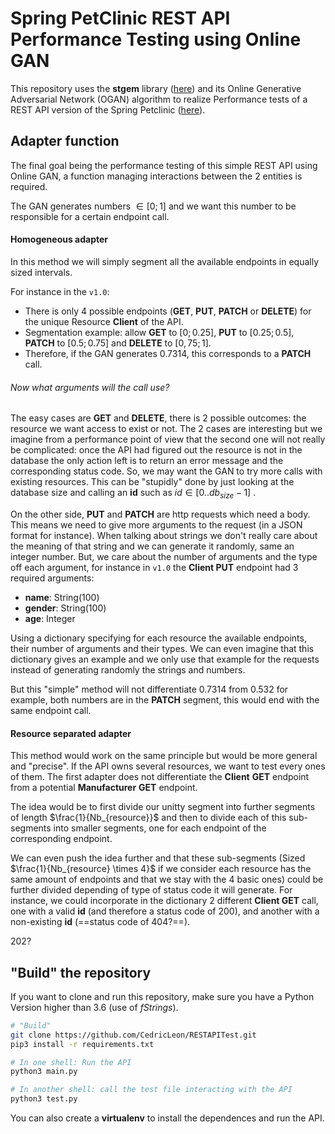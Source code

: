 # Spring PetClinic REST API Performance Testing using Online GAN

This repository uses the **stgem** library ([here](https://gitlab.abo.fi/svv/stgem-release)) and its Online Generative Adversarial Network (OGAN) algorithm to realize Performance tests of a REST API version of the Spring Petclinic ([here](https://github.com/spring-petclinic/spring-petclinic-rest)).







## Adapter function

The final goal being the performance testing of this simple REST API using Online GAN, a function managing interactions between the 2 entities is required.

The GAN generates numbers $\in [0;1]$ and we want this number to be responsible for a certain endpoint call.

#### Homogeneous adapter

In this method we will simply segment all the available endpoints in equally sized intervals.

For instance in the `v1.0`:

-  There is only 4 possible endpoints (**GET**, **PUT**, **PATCH** or **DELETE**) for the unique Resource **Client** of the API.
- Segmentation example: allow **GET** to $[0;0.25]$, **PUT** to $[0.25;0.5]$, **PATCH** to $[0.5;0.75]$ and **DELETE** to $[0,75;1]$.
- Therefore, if the GAN generates $0.7314$, this corresponds to a **PATCH** call.

###### Now what arguments will the call use?

The easy cases are **GET** and **DELETE**, there is 2 possible outcomes: the resource we want access to exist or not. The 2 cases are interesting but we imagine from a performance point of view that the second one will not really be complicated: once the API had figured out the resource is not in the database the only action left is to return an error message and the corresponding status code. So, we may want the GAN to try more calls with existing resources. This can be "stupidly" done by just looking at the database size and calling an **id** such as $id \in [0..db_{size}-1]$ .

On the other side, **PUT** and **PATCH** are http requests which need a body. This means we need to give more arguments to the request (in a JSON format for instance). When talking about strings we don't really care about the meaning of that string and we can generate it randomly, same an integer number. But, we care about the number of arguments and the type off each argument, for instance in `v1.0` the **Client PUT** endpoint had 3 required arguments:

- **name**: String(100)
- **gender**: String(100)
- **age**: Integer

Using a dictionary specifying for each resource the available endpoints, their number of arguments and their types. We can even imagine that this dictionary gives an example and we only use that example for the requests instead of generating randomly the strings and numbers.

But this "simple" method will not differentiate $0.7314$ from $0.532$ for example, both numbers are in the **PATCH** segment, this would end with the same endpoint call.

#### Resource separated adapter

This method would work on the same principle but would be more general and "precise". If the API owns several resources, we want to test every ones of them. The first adapter does not differentiate the **Client** **GET** endpoint from a potential **Manufacturer** **GET** endpoint.

The idea would be to first divide our unitty segment into further segments of length $\frac{1}{Nb_{resource}}$ and then to divide each of this sub-segments into smaller segments, one for each endpoint of the corresponding endpoint.

We can even push the idea further and that these sub-segments (Sized $\frac{1}{Nb_{resource} \times 4}$ if we consider each resource has the same amount of endpoints and that we stay with the 4 basic ones) could be further divided depending of type of status code it will generate. For instance, we could incorporate in the dictionary 2 different **Client GET** call, one with a valid **id** (and therefore a status code of 200), and another with a non-existing **id** (==status code of 404?==).

202?



## "Build" the repository

If you want to clone and run this repository, make sure you have a Python Version higher than 3.6 (use of *fStrings*).

````bash
# "Build"
git clone https://github.com/CedricLeon/RESTAPITest.git
pip3 install -r requirements.txt
````

````bash
# In one shell: Run the API
python3 main.py
````

````bash
# In another shell: call the test file interacting with the API
python3 test.py
````

You can also create a **virtualenv** to install the dependences and run the API.
